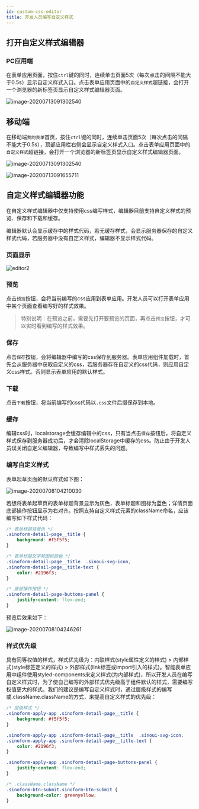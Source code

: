 ```yaml
---
id: custom-css-editor
title: 开发人员编写自定义样式
---
```


## 打开自定义样式编辑器

### PC应用端

在表单应用页面，按住`ctrl`键的同时，连续单击页面5次（每次点击的间隔不能大于0.5s）显示自定义样式入口。点击表单应用页面中的`自定义样式`超链接，会打开一个浏览器的新标签页显示自定义样式编辑器页面。

![image-20200713091302540](../static/img/custom-css/editor1.png)

## 移动端

在移动端`我的表单`首页，按住`ctrl`键的同时，连续单击页面5次（每次点击的间隔不能大于0.5s），顶部应用栏右侧会显示自定义样式入口。点击表单应用页面中的`自定义样式`超链接，会打开一个浏览器的新标签页显示自定义样式编辑器页面。

![image-20200713091302540](../static/img/custom-css/editor1.png)

![image-20200713091655711](../static/img/custom-css/editor-mobile.png)

## 自定义样式编辑器功能

在自定义样式编辑器中仅支持使用css编写样式，编辑器目前支持自定义样式的预览、保存和下载和缓存。

编辑器默认会显示缓存中的样式代码，若无缓存样式，会显示服务器保存的自定义样式代码，若服务器中没有自定义样式，编辑器不显示样式代码。

### 页面显示

![editor2](../static/img/custom-css/editor2.png)

### 预览

点击`预览`按钮，会将当前编写的css应用到表单应用。开发人员可以打开表单应用中某个页面查看编写好的样式效果。

> 特别说明：在预览之前，需要先打开要预览的页面，再点击`预览`按钮，才可以实时看到编写的样式效果。

 ### 保存

点击`保存`按钮，会将编辑器中编写的css保存到服务器。表单应用组件加载时，首先会从服务器中获取自定义的css，若服务器存在自定义的css代码，则应用自定义css样式。否则显示表单应用的默认样式。

### 下载

点击`下载`按钮，将当前编写的css代码以`.css`文件后缀保存到本地。

### 缓存

编辑css时，localstorage会缓存编辑中的css，只有当点击`保存`按钮后，将自定义样式保存到服务器成功后，才会清除localStorage中缓存的css。防止由于开发人员误关闭自定义编辑器，导致编写中样式丢失的问题。

### 编写自定义样式

表单起草页面的默认样式如下图：

![image-20200708104210030](../static/img/custom-css/editor3.png)

若想将表单起草页的表单标题背景显示为灰色，表单标题和图标为蓝色；详情页面底部操作按钮显示为右对齐。按照支持自定义样式元素的className命名，应该编写如下样式代码：

```css
/* 表单标题背景色 */
.sinoform-detail-page__title {
    background: #f5f5f5;
}

/* 表单标题文字和图标颜色 */
.sinoform-detail-page__title  .sinoui-svg-icon,
.sinoform-detail-page__title-text {
    color: #2196f3;
}

/* 底部操作按钮 */
.sinoform-detail-page-buttons-panel {
    justify-content: flex-end;
}
```

预览后效果如下：

![image-20200708104246261](../static/img/custom-css/editor4.png)

### 样式优先级

具有同等权值的样式，样式优先级为：内联样式(style属性定义的样式) > 内部样式(style标签定义的样式) > 外部样式(link标签或import引入的样式)。智能表单应用中组件使用styled-components来定义样式(为内部样式)，所以开发人员在编写自定义样式时，为了使自己编写的外部样式优先级高于组件默认的样式，需要编写权值更大的样式。我们的建议是编写自定义样式时，通过层级样式的编写或.className.className的方式，来提高自定义样式的优先级：

```css
/* 层级样式 */
.sinoform-apply-app .sinoform-detail-page__title {
    background: #f5f5f5;
}

.sinoform-apply-app .sinoform-detail-page__title  .sinoui-svg-icon,
.sinoform-apply-app .sinoform-detail-page__title-text {
    color: #2196f3;
}

.sinoform-apply-app .sinoform-detail-page-buttons-panel {
    justify-content: flex-end;
}

/* .className.className */
.sinoform-btn-submit.sinoform-btn-submit {
    background-color: greenyellow;
}
```

